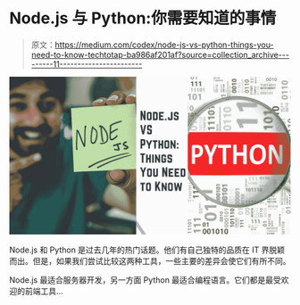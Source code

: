 # Node.js 与 Python:你需要知道的事情

> 原文：<https://medium.com/codex/node-js-vs-python-things-you-need-to-know-techtotap-ba986af201af?source=collection_archive---------11----------------------->

![](img/2488b82d0ae2b509cc7b4f8f30872bee.png)

Node.js 和 Python 是过去几年的热门话题。他们有自己独特的品质在 IT 界脱颖而出。但是，如果我们尝试比较这两种工具，一些主要的差异会使它们有所不同。

Node.js 最适合服务器开发，另一方面 Python 最适合编程语言。它们都是最受欢迎的前端工具…